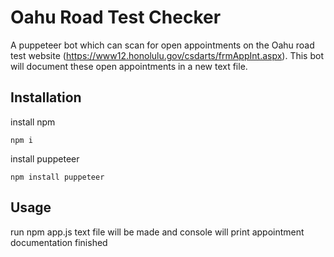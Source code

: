 # Oahu Road Test Checker
A puppeteer bot which can scan for open appointments on the Oahu road test website (https://www12.honolulu.gov/csdarts/frmAppInt.aspx). This bot will document these open appointments in a new text file.

## Installation

install npm

```
npm i
```

install puppeteer
```
npm install puppeteer
```

## Usage
run npm app.js
text file will be made and console will print appointment documentation finished
